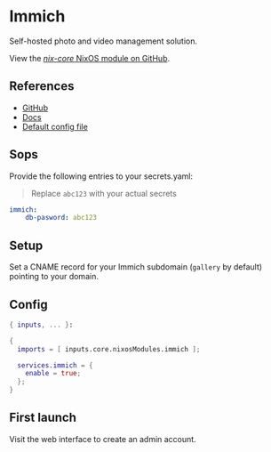 # Immich

Self-hosted photo and video management solution.

View the [*nix-core* NixOS module on GitHub](https://github.com/sid115/nix-core/tree/master/modules/nixos/immich).

## References

- [GitHub](https://github.com/immich-app/immich)
- [Docs](https://docs.immich.app/overview/quick-start/)
- [Default config file](https://docs.immich.app/install/config-file/)

## Sops

Provide the following entries to your secrets.yaml:

> Replace `abc123` with your actual secrets

```yaml
immich:
    db-pasword: abc123
```

## Setup

Set a CNAME record for your Immich subdomain (`gallery` by default) pointing to your domain.

## Config

```nix
{ inputs, ... }:

{
  imports = [ inputs.core.nixosModules.immich ];

  services.immich = {
    enable = true;
  };
}
```

## First launch

Visit the web interface to create an admin account.
